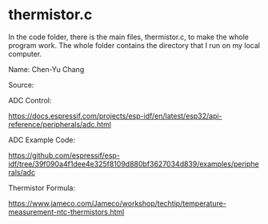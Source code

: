 # thermistor.c

In the code folder, there is the main files, thermistor.c, to make the whole program work. The whole folder contains the directory that I run on my local computer.

Name: Chen-Yu Chang

Source:

ADC Control:

https://docs.espressif.com/projects/esp-idf/en/latest/esp32/api-reference/peripherals/adc.html

ADC Example Code:

https://github.com/espressif/esp-idf/tree/39f090a4f1dee4e325f8109d880bf3627034d839/examples/peripherals/adc

Thermistor Formula:

https://www.jameco.com/Jameco/workshop/techtip/temperature-measurement-ntc-thermistors.html
